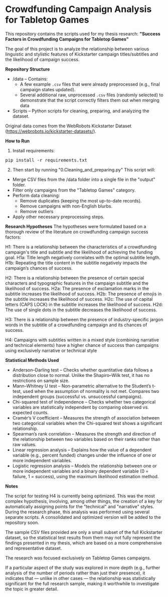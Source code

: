 # Crowdfunding Campaign Analysis for Tabletop Games

This repository contains the scripts used for my thesis research:
**"Success Factors in Crowdfunding Campaigns for Tabletop Games"**

The goal of this project is to analyze the relationship between various linguistic and stylistic features of Kickstarter campaign titles/subtitles and the likelihood of campaign success.

**Repository Structure**
- /data – Contains:
  - A few example `.csv` files that were already preprocessed (e.g., final campaign states updated).
  - Several additional raw, unprocessed `.csv` files (randomly selected) to demonstrate that the script correctly filters them out when merging data
- Scripts – Python scripts for cleaning, preparing, and analyzing the dataset.

Original data comes from the WebRobots Kickstarter Dataset (https://webrobots.io/kickstarter-datasets/).

**How to Run**
1. Install requirements:
<pre>pip install -r requirements.txt</pre>

2. Then start by running "0.Cleaning_and_preparing.py"
This script will:
- Merge CSV files from the /data folder into a single file in the "output" folder.
- Filter only campaigns from the "Tabletop Games" category.
- Perform data cleaning:
  - Remove duplicates (keeping the most up-to-date records).
  - Remove campaigns with non-English blurbs.
  - Remove outliers
- Apply other necessary preprocessing steps.

**Research Hypotheses**
The hypotheses were formulated based on a thorough review of the literature on crowdfunding campaign success factors:

H1: There is a relationship between the characteristics of a crowdfunding campaign's title and subtitle and the likelihood of achieving the funding goal.
H1a: Title length negatively correlates with the optimal subtitle length.
H1b: Repeating the title content in the subtitle negatively impacts the campaign’s chances of success.

H2: There is a relationship between the presence of certain special characters and typographic features in the campaign subtitle and the likelihood of success.
H2a: The presence of exclamation marks in the subtitle increases the likelihood of success.
H2b: The presence of emojis in the subtitle increases the likelihood of success.
H2c: The use of capital letters (CAPS LOCK) in the subtitle increases the likelihood of success.
H2d: The use of single dots in the subtitle decreases the likelihood of success.

H3: There is a relationship between the presence of industry-specific jargon words in the subtitle of a crowdfunding campaign and its chances of success.

H4: Campaigns with subtitles written in a mixed style (combining narrative and technical elements) have a higher chance of success than campaigns using exclusively narrative or technical style

**Statistical Methods Used**
- Anderson–Darling test – Checks whether quantitative data follows a distribution close to normal. Unlike the Shapiro–Wilk test, it has no restrictions on sample size.
- Mann–Whitney U test – Non-parametric alternative to the Student’s t-test, used when the assumption of normality is not met. Compares two independent groups (successful vs. unsuccessful campaigns).
- Chi-squared test of independence – Checks whether two categorical variables are statistically independent by comparing observed vs. expected counts.
- Cramér’s V coefficient – Measures the strength of association between two categorical variables when the Chi-squared test shows a significant relationship.
- Spearman’s rank correlation – Measures the strength and direction of the relationship between two variables based on their ranks rather than raw values.
- Linear regression analysis – Explains how the value of a dependent variable (e.g., percent funded) changes under the influence of one or more independent variables.
- Logistic regression analysis – Models the relationship between one or more independent variables and a binary dependent variable (0 = failure, 1 = success), using the maximum likelihood estimation method.

**Notes**

The script for testing H4 is currently being optimized. This was the most complex hypothesis, involving, among other things, the creation of a key for automatically assigning points for the "technical" and "narrative" styles. During the research phase, this analysis was performed using several separate scripts. A consolidated and optimized version will be added to the repository soon.

The sample CSV files provided are only a small subset of the full Kickstarter dataset, so the statistical test results from them may not fully represent the findings presented in my thesis, which are based on a more comprehensive and representative dataset.

The research was focused exclusively on Tabletop Games campaigns.

If a particular aspect of the study was explored in more depth (e.g., further analysis of the number of periods rather than just their presence), it indicates that — unlike in other cases — the relationship was statistically significant for the full research sample, making it worthwhile to investigate the topic in greater detail.
